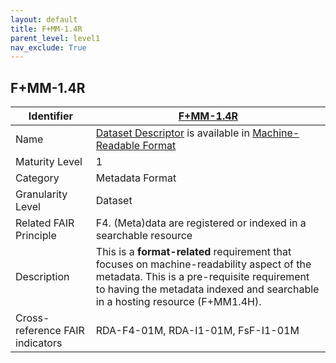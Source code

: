 ```yaml
---
layout: default
title: F+MM-1.4R
parent_level: level1
nav_exclude: True
---
```


## F+MM-1.4R

| Identifier | [F+MM-1.4R](https://github.com/FAIRplus/Data-Maturity/edit/v0.3/docs/_indicators/A.%20F+MM-1.4R.md) |
| ---------- | ----------|
| Name | [Dataset Descriptor](https://fairplus.github.io/Data-Maturity/docs/Glossary/#dataset-descriptor) is available in [Machine-Readable Format](https://fairplus.github.io/Data-Maturity/docs/Glossary/#machine-readable-format) |
| Maturity Level | 1 |
| Category | Metadata Format |
| Granularity Level | Dataset |
| Related FAIR Principle | F4. (Meta)data are registered or indexed in a searchable resource |
| Description | This is a **format-related** requirement that focuses on machine-readability aspect of the metadata. This is a pre-requisite requirement to having the metadata indexed and searchable in a hosting resource (F+MM1.4H). |
| Cross-reference FAIR indicators | RDA-F4-01M, RDA-I1-01M, FsF-I1-01M |
